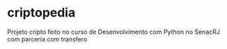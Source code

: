 # criptopedia
Projeto cripto feito no curso de Desenvolvimento com Python no SenacRJ com parceria com transfero
